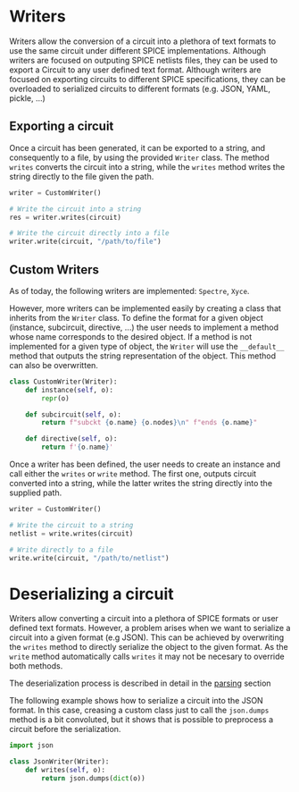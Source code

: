 # Writers

Writers allow the conversion of a circuit into a plethora of text formats to use the same circuit under different SPICE implementations. Although writers are focused on outputing SPICE netlists files, they can be used to export a Circuit to any user defined text format. Although writers are focused on exporting circuits to different SPICE specifications, they can be overloaded to serialized circuits to different formats (e.g. JSON, YAML, pickle, ...)

## Exporting a circuit

Once a circuit has been generated, it can be exported to a string, and consequently to a file, by using the provided `Writer` class. The method `writes` converts the circuit into a string, while the `writes` method writes the string directly to the file given the path.

```python title="Exporting a circuit"
writer = CustomWriter()

# Write the circuit into a string
res = writer.writes(circuit)

# Write the circuit directly into a file
writer.write(circuit, "/path/to/file")
```

## Custom Writers

As of today, the following writers are implemented: `Spectre`, `Xyce`.

However, more writers can be implemented easily by creating a class that inherits from the `Writer` class. To define the format for a given object (instance, subcircuit, directive, ...) the user needs to implement a method whose name corresponds to the desired object. If a method is not implemented for a given type of object, the `Writer` will use the `__default__` method that outputs the string representation of the object. This method can also be overwritten.

```python title="Defining a custom writer"
class CustomWriter(Writer):
    def instance(self, o):
        repr(o)

    def subcircuit(self, o):
        return f"subckt {o.name} {o.nodes}\n" f"ends {o.name}"

    def directive(self, o):
        return f'{o.name}'
```

Once a writer has been defined, the user needs to create an instance and call either the `writes` or `write` method. The first one, outputs circuit converted into a string, while the latter writes the string directly into the supplied path.

```python title="Exporting a circuit"
writer = CustomWriter()

# Write the circuit to a string
netlist = write.writes(circuit)

# Write directly to a file
write.write(circuit, "/path/to/netlist")
```

# Deserializing a circuit

Writers allow converting a circuit into a plethora of SPICE formats or user defined text formats. However, a problem arises when we want to serialize a circuit into a given format (e.g JSON). This can be achieved by overwriting the `writes` method to directly serialize the object to the given format. As the `write` method automatically calls `writes` it may not be necesary to override both methods.

The deserialization process is described in detail in the [parsing](parsers.md) section

The following example shows how to serialize a circuit into the JSON format. In this case, creasing a custom class just to call the `json.dumps` method is a bit convoluted, but it shows that is possible to preprocess a circuit before the serialization.

```python title="Creating a JSON serializer"
import json

class JsonWriter(Writer):
    def writes(self, o):
        return json.dumps(dict(o))
```
